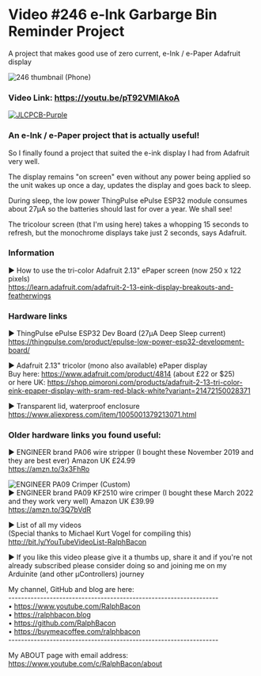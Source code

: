 # Video #246 e-Ink Garbarge Bin Reminder Project  
A project that makes good use of zero current, e-Ink / e-Paper Adafruit display  

![246 thumbnail (Phone)](https://user-images.githubusercontent.com/20911308/180257038-4504a525-1263-45a3-b4a9-0233d5c805eb.png)  
### Video Link: https://youtu.be/pT92VMlAkoA  

[![JLCPCB-Purple](https://user-images.githubusercontent.com/20911308/159024530-3e083ca1-fea4-4ba9-97d3-a3af3fb979d2.png)](https://www.jlcpcb.com/cem)  

### An e-Ink / e-Paper project that is actually useful!  
So I finally found a project that suited the e-ink display I had from Adafruit very well.  

The display remains "on screen" even without any power being applied so the unit wakes up once a day, updates the display and goes back to sleep.  

During sleep, the low power ThingPulse ePulse ESP32 module consumes about 27μA so the batteries should last for over a year. We shall see!  

The tricolour screen (that I'm using here) takes a whopping 15 seconds to refresh, but the monochrome displays take just 2 seconds, says Adafruit.  

### Information  
► How to use the tri-color Adafruit 2.13" ePaper screen (now 250 x 122 pixels)   
https://learn.adafruit.com/adafruit-2-13-eink-display-breakouts-and-featherwings  

### Hardware links  
► ThingPulse ePulse ESP32 Dev Board (27μA Deep Sleep current)  
https://thingpulse.com/product/epulse-low-power-esp32-development-board/  

► Adafruit 2.13" tricolor (mono also available) ePaper display  
Buy here: https://www.adafruit.com/product/4814 (about £22 or $25)  
or here UK: https://shop.pimoroni.com/products/adafruit-2-13-tri-color-eink-epaper-display-with-sram-red-black-white?variant=21472150028371  

► Transparent lid, waterproof enclosure
https://www.aliexpress.com/item/1005001379213071.html

### Older hardware links you found useful:  
► ENGINEER brand PA06 wire stripper (I bought these November 2019 and they are best ever) Amazon UK £24.99  
https://amzn.to/3x3FhRo  

![ENGINEER PA09 Crimper (Custom)](https://user-images.githubusercontent.com/20911308/171428461-44e1dcb9-9756-4c8a-8fa8-1df350004b56.jpg)  
► ENGINEER brand PA09 KF2510 wire crimper (I bought these March 2022 and they work very well) Amazon UK £39.99  
https://amzn.to/3Q7bVdR  

► List of all my videos  
(Special thanks to Michael Kurt Vogel for compiling this)  
http://bit.ly/YouTubeVideoList-RalphBacon  

► If you like this video please give it a thumbs up, share it and if you're not already subscribed please consider doing so and joining me on my Arduinite (and other μControllers) journey  

My channel, GitHub and blog are here:  
\------------------------------------------------------------------  
• https://www.youtube.com/RalphBacon  
• https://ralphbacon.blog  
• https://github.com/RalphBacon  
• https://buymeacoffee.com/ralphbacon  
\------------------------------------------------------------------

My ABOUT page with email address: https://www.youtube.com/c/RalphBacon/about
